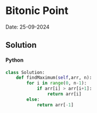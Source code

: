 
# Bitonic Point

Date: 25-09-2024

## Solution
#### Python
```python
class Solution:
	def findMaximum(self,arr, n):
		for i in range(0, n-1):
		    if arr[i] > arr[i+1]:
		        return arr[i]
		else:
		    return arr[-1]
```
        